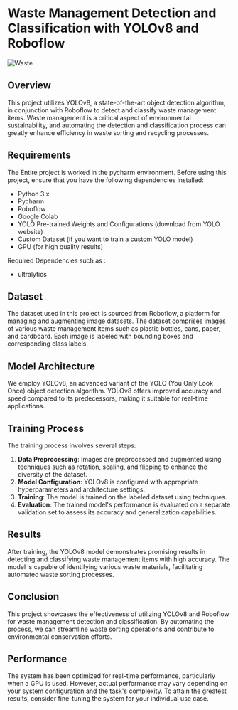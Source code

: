 # Waste Management Detection and Classification with YOLOv8 and Roboflow

![Waste](https://github.com/dineshrx/Waste-Management-Detection-and-Classification-/assets/144202549/a69de7bd-a552-48d2-a327-baaa537e4e10)

## Overview

This project utilizes YOLOv8, a state-of-the-art object detection algorithm, in conjunction with Roboflow to detect and classify waste management items. Waste management is a critical aspect of environmental sustainability, and automating the detection and classification process can greatly enhance efficiency in waste sorting and recycling processes.

## Requirements
The Entire project is worked in the pycharm environment. Before using this project, ensure that you have the following dependencies installed:

- Python 3.x
- Pycharm
- Roboflow
- Google Colab
- YOLO Pre-trained Weights and Configurations (download from YOLO website)
- Custom Dataset (if you want to train a custom YOLO model)
- GPU (for high quality results)

Required Dependencies such as : 
* ultralytics

## Dataset

The dataset used in this project is sourced from Roboflow, a platform for managing and augmenting image datasets. The dataset comprises images of various waste management items such as plastic bottles, cans, paper, and cardboard. Each image is labeled with bounding boxes and corresponding class labels.

## Model Architecture

We employ YOLOv8, an advanced variant of the YOLO (You Only Look Once) object detection algorithm. YOLOv8 offers improved accuracy and speed compared to its predecessors, making it suitable for real-time applications.

## Training Process

The training process involves several steps:

1. **Data Preprocessing**: Images are preprocessed and augmented using techniques such as rotation, scaling, and flipping to enhance the diversity of the dataset.
2. **Model Configuration**: YOLOv8 is configured with appropriate hyperparameters and architecture settings.
3. **Training**: The model is trained on the labeled dataset using techniques.
4. **Evaluation**: The trained model's performance is evaluated on a separate validation set to assess its accuracy and generalization capabilities.

## Results

After training, the YOLOv8 model demonstrates promising results in detecting and classifying waste management items with high accuracy. The model is capable of identifying various waste materials, facilitating automated waste sorting processes.

## Conclusion

This project showcases the effectiveness of utilizing YOLOv8 and Roboflow for waste management detection and classification. By automating the process, we can streamline waste sorting operations and contribute to environmental conservation efforts.

## Performance
The system has been optimized for real-time performance, particularly when a GPU is used. However, actual performance may vary depending on your system configuration and the task's complexity. To attain the greatest results, consider fine-tuning the system for your individual use case.

